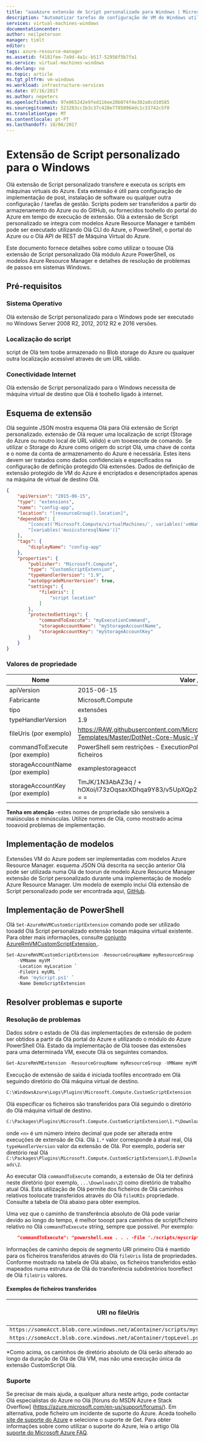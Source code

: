 ```yaml
---
title: "aaaAzure extensão de Script personalizado para Windows | Microsoft Docs"
description: "Automatizar tarefas de configuração de VM do Windows utilizando a extensão de Script personalizado Olá"
services: virtual-machines-windows
documentationcenter: 
author: neilpeterson
manager: timlt
editor: 
tags: azure-resource-manager
ms.assetid: f4181fee-7a9d-4a1c-b517-52956f5b7fa1
ms.service: virtual-machines-windows
ms.devlang: na
ms.topic: article
ms.tgt_pltfrm: vm-windows
ms.workload: infrastructure-services
ms.date: 07/16/2017
ms.author: nepeters
ms.openlocfilehash: 97e065242e9fed116ee20b074f4e302a0cd10585
ms.sourcegitcommit: 523283cc1b3c37c428e77850964dc1c33742c5f0
ms.translationtype: MT
ms.contentlocale: pt-PT
ms.lasthandoff: 10/06/2017
---
```

# <a name="custom-script-extension-for-windows"></a>Extensão de Script personalizado para o Windows

Olá extensão de Script personalizado transfere e executa os scripts em máquinas virtuais do Azure. Esta extensão é útil para configuração de implementação de post, instalação de software ou qualquer outra configuração / tarefas de gestão. Scripts podem ser transferidos a partir do armazenamento do Azure ou do GitHub, ou fornecidos toohello do portal do Azure em tempo de execução de extensão. Olá a extensão de Script personalizado se integra com modelos Azure Resource Manager e também pode ser executado utilizando Olá CLI do Azure, o PowerShell, o portal do Azure ou o Olá API de REST de Máquina Virtual do Azure.

Este documento fornece detalhes sobre como utilizar o toouse Olá extensão de Script personalizado Olá módulo Azure PowerShell, os modelos Azure Resource Manager e detalhes de resolução de problemas de passos em sistemas Windows.

## <a name="prerequisites"></a>Pré-requisitos

### <a name="operating-system"></a>Sistema Operativo

Olá extensão de Script personalizado para o Windows pode ser executado no Windows Server 2008 R2, 2012, 2012 R2 e 2016 versões.

### <a name="script-location"></a>Localização do script

script de Olá tem toobe armazenado no Blob storage do Azure ou qualquer outra localização acessível através de um URL válido.

### <a name="internet-connectivity"></a>Conectividade Internet

Olá extensão de Script personalizado para o Windows necessita de máquina virtual de destino que Olá é toohello ligado à internet. 

## <a name="extension-schema"></a>Esquema de extensão

Olá seguinte JSON mostra esquema Olá para Olá extensão de Script personalizado. extensão de Olá requer uma localização de script (Storage do Azure ou noutro local de URL válido) e um tooexecute de comando. Se utilizar o Storage do Azure como origem do script Olá, uma chave de conta e o nome da conta de armazenamento do Azure é necessária. Estes itens devem ser tratados como dados confidenciais e especificados na configuração de definição protegido Olá extensões. Dados de definição de extensão protegido de VM do Azure é encriptados e desencriptados apenas na máquina de virtual de destino Olá.

```json
{
    "apiVersion": "2015-06-15",
    "type": "extensions",
    "name": "config-app",
    "location": "[resourceGroup().location]",
    "dependsOn": [
        "[concat('Microsoft.Compute/virtualMachines/', variables('vmName'),copyindex())]",
        "[variables('musicstoresqlName')]"
    ],
    "tags": {
        "displayName": "config-app"
    },
    "properties": {
        "publisher": "Microsoft.Compute",
        "type": "CustomScriptExtension",
        "typeHandlerVersion": "1.9",
        "autoUpgradeMinorVersion": true,
        "settings": {
            "fileUris": [
                "script location"
            ]
        },
        "protectedSettings": {
            "commandToExecute": "myExecutionCommand",
            "storageAccountName": "myStorageAccountName",
            "storageAccountKey": "myStorageAccountKey"
        }
    }
}
```

### <a name="property-values"></a>Valores de propriedade

| Nome | Valor / exemplo |
| ---- | ---- |
| apiVersion | 2015-06-15 |
| Fabricante | Microsoft.Compute |
| tipo | extensões |
| typeHandlerVersion | 1.9 |
| fileUris (por exemplo) | https://RAW.githubusercontent.com/Microsoft/DotNet-Core-Sample-Templates/Master/DotNet-Core-Music-Windows/scripts/configure-Music-App.ps1 |
| commandToExecute (por exemplo) | PowerShell sem restrições - ExecutionPolicy - configurar-música-app.ps1 de ficheiros |
| storageAccountName (por exemplo) | examplestorageacct |
| storageAccountKey (por exemplo) | TmJK/1N3AbAZ3q / + hOXoi/l73zOqsaxXDhqa9Y83/v5UpXQp2DQIBuv2Tifp60cE/OaHsJZmQZ7teQfczQj8hg = = |

**Tenha em atenção** -estes nomes de propriedade são sensíveis a maiúsculas e minúsculas. Utilize nomes de Olá, como mostrado acima tooavoid problemas de implementação.

## <a name="template-deployment"></a>Implementação de modelos

Extensões VM do Azure podem ser implementadas com modelos Azure Resource Manager. esquema JSON Olá descrita na secção anterior Olá pode ser utilizada numa Olá de toorun de modelo Azure Resource Manager extensão de Script personalizado durante uma implementação de modelo Azure Resource Manager. Um modelo de exemplo inclui Olá extensão de Script personalizado pode ser encontrada aqui, [GitHub](https://github.com/Microsoft/dotnet-core-sample-templates/tree/master/dotnet-core-music-windows).

## <a name="powershell-deployment"></a>Implementação de PowerShell

Olá `Set-AzureRmVMCustomScriptExtension` comando pode ser utilizado tooadd Olá Script personalizado extensão tooan máquina virtual existente. Para obter mais informações, consulte [conjunto AzureRmVMCustomScriptExtension ](https://docs.microsoft.com/en-us/powershell/resourcemanager/azurerm.compute/v2.1.0/set-azurermvmcustomscriptextension).
```powershell
Set-AzureRmVMCustomScriptExtension -ResourceGroupName myResourceGroup `
    -VMName myVM `
    -Location myLocation `
    -FileUri myURL `
    -Run 'myScript.ps1' `
    -Name DemoScriptExtension
```

## <a name="troubleshoot-and-support"></a>Resolver problemas e suporte

### <a name="troubleshoot"></a>Resolução de problemas

Dados sobre o estado de Olá das implementações de extensão de podem ser obtidos a partir da Olá portal do Azure e utilizando o módulo do Azure PowerShell Olá. Estado da implementação de Olá toosee das extensões para uma determinada VM, execute Olá os seguintes comandos.

```powershell
Get-AzureRmVMExtension -ResourceGroupName myResourceGroup -VMName myVM -Name myExtensionName
```

Execução de extensão de saída é iniciada toofiles encontrado em Olá seguindo diretório do Olá máquina virtual de destino.
```cmd
C:\WindowsAzure\Logs\Plugins\Microsoft.Compute.CustomScriptExtension
```

Olá especificar os ficheiros são transferidos para Olá seguindo o diretório do Olá máquina virtual de destino.
```cmd
C:\Packages\Plugins\Microsoft.Compute.CustomScriptExtension\1.*\Downloads\<n>
```
onde `<n>` é um número inteiro decimal que pode ser alterada entre execuções de extensão de Olá.  Olá `1.*` valor corresponde à atual real, Olá `typeHandlerVersion` valor da extensão de Olá.  Por exemplo, poderia ser diretório real Olá `C:\Packages\Plugins\Microsoft.Compute.CustomScriptExtension\1.8\Downloads\2`.  

Ao executar Olá `commandToExecute` comando, a extensão de Olá ter definirá neste diretório (por exemplo, `...\Downloads\2`) como diretório de trabalho atual Olá. Esta utilização de Olá permite dos ficheiros de Olá caminhos relativos toolocate transferidos através do Olá `fileURIs` propriedade. Consulte a tabela de Olá abaixo para obter exemplos.

Uma vez que o caminho de transferência absoluto de Olá pode variar devido ao longo do tempo, é melhor tooopt para caminhos de script/ficheiro relativo no Olá `commandToExecute` string, sempre que possível. Por exemplo:
```json
    "commandToExecute": "powershell.exe . . . -File './scripts/myscript.ps1'"
```

Informações de caminho depois de segmento URI primeiro Olá é mantido para os ficheiros transferidos através do Olá `fileUris` lista de propriedades.  Conforme mostrado na tabela de Olá abaixo, os ficheiros transferidos estão mapeados numa estrutura de Olá do transferência subdiretórios tooreflect de Olá `fileUris` valores.  

#### <a name="examples-of-downloaded-files"></a>Exemplos de ficheiros transferidos

| URI no fileUris | Caminho relativo de localização de transferência | Localização de transferência absoluto * |
| ---- | ------- |:--- |
| `https://someAcct.blob.core.windows.net/aContainer/scripts/myscript.ps1` | `./scripts/myscript.ps1` |`C:\Packages\Plugins\Microsoft.Compute.CustomScriptExtension\1.8\Downloads\2\scripts\myscript.ps1`  |
| `https://someAcct.blob.core.windows.net/aContainer/topLevel.ps1` | `./topLevel.ps1` | `C:\Packages\Plugins\Microsoft.Compute.CustomScriptExtension\1.8\Downloads\2\topLevel.ps1` |

\*Como acima, os caminhos de diretório absoluto de Olá serão alterado ao longo da duração de Olá de Olá VM, mas não uma execução única da extensão CustomScript Olá.

### <a name="support"></a>Suporte

Se precisar de mais ajuda, a qualquer altura neste artigo, pode contactar Olá especialistas do Azure no Olá [fóruns do MSDN Azure e Stack Overflow] (https://azure.microsoft.com/en-us/support/forums/). Em alternativa, pode ficheiro um incidente de suporte do Azure. Aceda toohello [site de suporte do Azure](https://azure.microsoft.com/en-us/support/options/) e selecione o suporte de Get. Para obter informações sobre como utilizar o suporte do Azure, leia o artigo Olá [suporte do Microsoft Azure FAQ](https://azure.microsoft.com/en-us/support/faq/).
